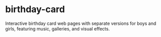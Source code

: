 # birthday-card
Interactive birthday card web pages with separate versions for boys and girls, featuring music, galleries, and visual effects.
